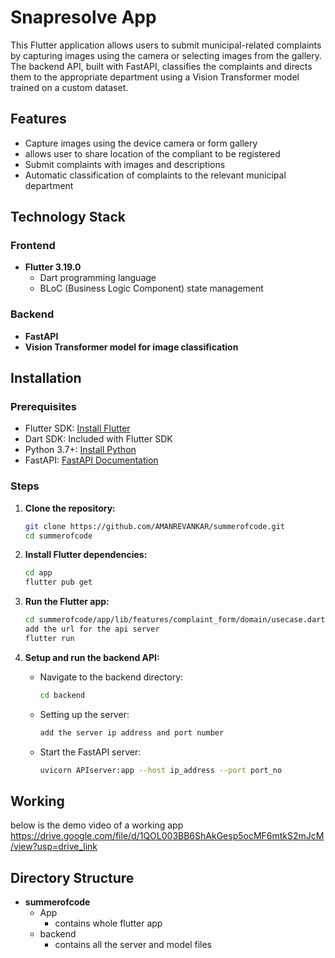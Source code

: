 # Snapresolve App

This Flutter application allows users to submit municipal-related complaints by capturing images using the camera or selecting images from the gallery. The backend API, built with FastAPI, classifies the complaints and directs them to the appropriate department using a Vision Transformer model trained on a custom dataset.

## Features

- Capture images using the device camera or form gallery
- allows user to share location of the compliant to be registered
- Submit complaints with images and descriptions
- Automatic classification of complaints to the relevant municipal department

## Technology Stack

### Frontend

- **Flutter 3.19.0**
  - Dart programming language
  - BLoC (Business Logic Component) state management

### Backend

- **FastAPI**
- **Vision Transformer model for image classification**

## Installation

### Prerequisites

- Flutter SDK: [Install Flutter](https://flutter.dev/docs/get-started/install)
- Dart SDK: Included with Flutter SDK
- Python 3.7+: [Install Python](https://www.python.org/downloads/)
- FastAPI: [FastAPI Documentation](https://fastapi.tiangolo.com/)

### Steps

1. **Clone the repository:**
    ```sh
    git clone https://github.com/AMANREVANKAR/summerofcode.git
    cd summerofcode
    ```

2. **Install Flutter dependencies:**
    ```sh
    cd app
    flutter pub get
    ```

3. **Run the Flutter app:**
    ```sh
    cd summerofcode/app/lib/features/complaint_form/domain/usecase.dart
    add the url for the api server
    flutter run
    ```


4. **Setup and run the backend API:**

    - Navigate to the backend directory:
      ```sh
      cd backend
      ```

    - Setting up the server:
      ```sh
      add the server ip address and port number
      ```

    - Start the FastAPI server:
      ```sh
      uvicorn APIserver:app --host ip_address --port port_no
      ```
## Working
  below is the demo video of a working app
  https://drive.google.com/file/d/1QOL003BB6ShAkGesp5ocMF6mtkS2mJcM/view?usp=drive_link      

## Directory Structure
- **summerofcode**
  - App
    - contains whole flutter app
  - backend
    - contains all the server and model files 


